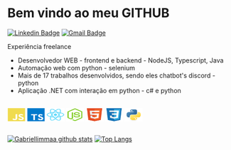 # Bem vindo ao meu GITHUB

[![Linkedin Badge](https://img.shields.io/badge/LinkedIn-0077B5?style=for-the-badge&logo=linkedin&logoColor=white&link=https://www.linkedin.com/in/gabriel-lima-5263681aa/)](https://www.linkedin.com/in/gabriel-lima-5263681aa/)
[![Gmail Badge](https://img.shields.io/badge/Gmail-D14836?style=for-the-badge&logo=gmail&logoColor=white&link=mailto:gabriellimamoraes@gmail.com)](mailto:gabriellimamoraes@gmail.com/)

 Experiência freelance
- Desenvolvedor WEB - frontend e backend - NodeJS, Typescript, Java
- Automação web com python - selenium
- Mais de 17 trabalhos desenvolvidos, sendo eles chatbot's discord - python
- Aplicação .NET com interação em python - c# e python

<div style="display: inline_block"><br>
  <img align="center" alt="Gabriel-Js" height="30" width="40" src="https://raw.githubusercontent.com/devicons/devicon/master/icons/javascript/javascript-plain.svg">
  <img align="center" alt="Gabriel-Ts" height="30" width="40" src="https://raw.githubusercontent.com/devicons/devicon/master/icons/typescript/typescript-plain.svg">
  <img align="center" alt="Gabriel-React" height="30" width="40" src="https://raw.githubusercontent.com/devicons/devicon/master/icons/react/react-original.svg">
  <img align="center" alt="Gabriel-NodeJs" height="30" width="40" src="https://raw.githubusercontent.com/devicons/devicon/master/icons/nodejs/nodejs-original.svg">
  <img align="center" alt="Gabriel-HTML" height="30" width="40" src="https://raw.githubusercontent.com/devicons/devicon/master/icons/html5/html5-original.svg">
  <img align="center" alt="Gabriel-CSS" height="30" width="40" src="https://raw.githubusercontent.com/devicons/devicon/master/icons/css3/css3-original.svg">
  <img align="center" alt="Gabriel-Python" height="30" width="40" src="https://raw.githubusercontent.com/devicons/devicon/master/icons/python/python-original.svg">
 </div><br>


[![Gabriellimmaa github stats](https://github-readme-stats.vercel.app/api?username=Gabriellimmaa&count_private=true&show_icons=true&theme=tokyonight)](https://github.com/Gabriellimmaa)
[![Top Langs](https://github-readme-stats.vercel.app/api/top-langs/?username=Gabriellimmaa&layout=compact&theme=tokyonight)](https://github.com/Gabriellimmaa)
